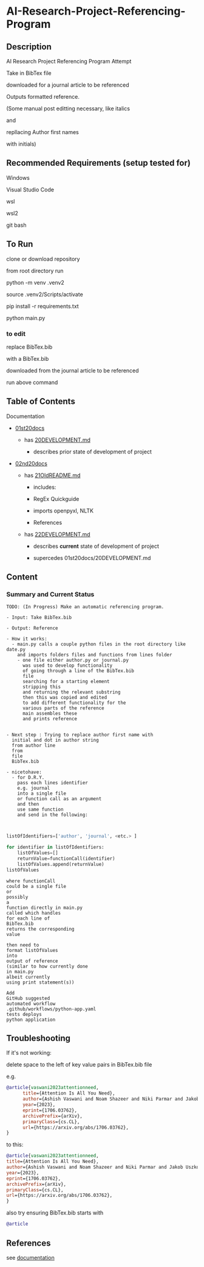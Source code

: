 # AI-Research-Project-Referencing-Program

## Description

AI Research Project Referencing Program Attempt

Take in BibTex file

downloaded for a journal article to be referenced

Outputs formatted reference.

(Some manual post editting necessary, like italics 

and 

repllacing Author first names

with initials)

## Recommended Requirements (setup tested for)

Windows

Visual Studio Code

wsl

wsl2

git bash

## To Run

clone or download repository

from root directory run

python -m venv .venv2

source .venv2/Scripts/activate

pip install -r requirements.txt

python main.py

### to edit

replace BibTex.bib

with a BibTex.bib

downloaded from the journal article to be referenced

run above command

## Table of Contents

Documentation

- [01st20docs](https://github.com/CoderSales/AI-Research-Project-Referencing-Program/tree/main/documentation/01st20docs)

    - has [20DEVELOPMENT.md](https://github.com/CoderSales/AI-Research-Project-Referencing-Program/blob/main/documentation/01st20docs/20DEVELOPMENT.md)

        - describes prior state of development of project

- [02nd20docs](https://github.com/CoderSales/AI-Research-Project-Referencing-Program/tree/main/documentation/02nd20docs)

    - has [21OldREADME.md](https://github.com/CoderSales/AI-Research-Project-Referencing-Program/blob/main/documentation/02nd20docs/21OldREADME.md)

        - includes:
        
        - RegEx Quickguide

        - imports openpyxl, NLTK

        - References

    - has [22DEVELOPMENT.md](https://github.com/CoderSales/AI-Research-Project-Referencing-Program/blob/main/documentation/02nd20docs/22DEVELOPMENT.md)

        - describes **current** state of development of project

        - supercedes 01st20docs/20DEVELOPMENT.md

## Content

### Summary and Current Status

```text
TODO: (In Progress) Make an automatic referencing program.

- Input: Take BibTex.bib

- Output: Reference

- How it works:
  - main.py calls a couple python files in the root directory like date.py
    and imports folders files and functions from lines folder
    - one file either author.py or journal.py
      was used to develop functionality
      of going through a line of the BibTex.bib
      file
      searching for a starting element
      stripping this
      and returning the relevant substring
      then this was copied and edited
      to add different functionality for the
      various parts of the reference 
      main assembles these
      and prints reference
      

- Next step : Trying to replace author first name with
  initial and dot in author string
  from author line
  from
  file
  BibTex.bib

- nicetohave:
  - for D.R.Y.
    pass each lines identifier
    e.g. journal
    into a single file
    or function call as an argument
    and then
    use same function
    and send in the following:
    
```

```python

listOfIdentifiers=['author', 'journal', <etc.> ]

for identifier in listOfIdentifiers:
    listOfValues=[]
    returnValue=functionCall(identifier)
    listOfValues.append(returnValue)
listOfValues
```

```text
where functionCall
could be a single file
or 
possibly
a
function directly in main.py
called which handles
for each line of
BibTex.bib
returns the corresponding
value

then need to
format listOfValues
into
output of reference
(similar to how currently done
in main.py
albeit currently
using print statement(s))

Add
GitHub suggested
automated workflow
.github/workflows/python-app.yaml
tests deploys
python application
```

## Troubleshooting

If it's not working:

delete space to the left of key value pairs in BibTex.bib file

e.g.

```BibTex
@article{vaswani2023attentionneed,
      title={Attention Is All You Need}, 
      author={Ashish Vaswani and Noam Shazeer and Niki Parmar and Jakob Uszkoreit and Llion Jones and Aidan N. Gomez and Lukasz Kaiser and Illia Polosukhin},
      year={2023},
      eprint={1706.03762},
      archivePrefix={arXiv},
      primaryClass={cs.CL},
      url={https://arxiv.org/abs/1706.03762}, 
}
```

to this:

```BibTex
@article{vaswani2023attentionneed,
title={Attention Is All You Need}, 
author={Ashish Vaswani and Noam Shazeer and Niki Parmar and Jakob Uszkoreit and Llion Jones and Aidan N. Gomez and Lukasz Kaiser and Illia Polosukhin},
year={2023},
eprint={1706.03762},
archivePrefix={arXiv},
primaryClass={cs.CL},
url={https://arxiv.org/abs/1706.03762}, 
}
```

also try ensuring BibTex.bib starts with

```BibTex
@article
```

## References

see [documentation](https://github.com/CoderSales/AI-Research-Project-Referencing-Program/tree/main/documentation)
